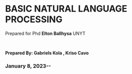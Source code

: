 <h1>BASIC NATURAL LANGUAGE PROCESSING</h1>



<p>Prepared for 
Phd <strong>Elton Ballhysa</strong>
UNYT
</p><br>

			

<strong>Prepared By: Gabriels Kola , Kriso Cavo</strong>







<h3>January 8, 2023--</h3>

